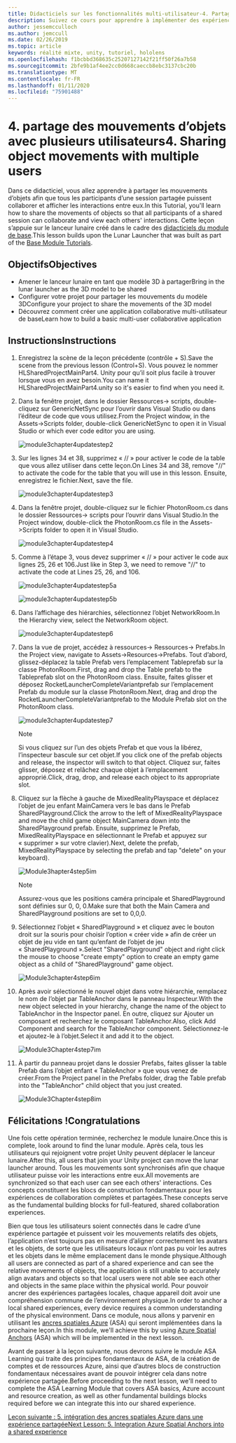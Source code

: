 ```yaml
---
title: Didacticiels sur les fonctionnalités multi-utilisateur-4. Partage des mouvements d’objets avec plusieurs utilisateurs
description: Suivez ce cours pour apprendre à implémenter des expériences partagées multi-utilisateur dans une application HoloLens 2.
author: jessemcculloch
ms.author: jemccull
ms.date: 02/26/2019
ms.topic: article
keywords: réalité mixte, unity, tutoriel, hololens
ms.openlocfilehash: f1bcbbd368635c25207127142f21ff50f26a7b58
ms.sourcegitcommit: 2bfe9b1af4ee2cc0d668caeccb8ebc3137cbc20b
ms.translationtype: MT
ms.contentlocale: fr-FR
ms.lasthandoff: 01/11/2020
ms.locfileid: "75901488"
---
```

# <a name="4-sharing-object-movements-with-multiple-users"></a><span data-ttu-id="5dc68-105">4. partage des mouvements d’objets avec plusieurs utilisateurs</span><span class="sxs-lookup"><span data-stu-id="5dc68-105">4. Sharing object movements with multiple users</span></span>

<span data-ttu-id="5dc68-106">Dans ce didacticiel, vous allez apprendre à partager les mouvements d’objets afin que tous les participants d’une session partagée puissent collaborer et afficher les interactions entre eux.</span><span class="sxs-lookup"><span data-stu-id="5dc68-106">In this Tutorial, you'll learn how to share the movements of objects so that all participants of a shared session can collaborate and view each others' interactions.</span></span> <span data-ttu-id="5dc68-107">Cette leçon s’appuie sur le lanceur lunaire créé dans le cadre des [didacticiels du module de base](mrlearning-base.md).</span><span class="sxs-lookup"><span data-stu-id="5dc68-107">This lesson builds upon the Lunar Launcher that was built as part of the [Base Module Tutorials](mrlearning-base.md).</span></span>

## <a name="objectives"></a><span data-ttu-id="5dc68-108">Objectifs</span><span class="sxs-lookup"><span data-stu-id="5dc68-108">Objectives</span></span>

- <span data-ttu-id="5dc68-109">Amener le lanceur lunaire en tant que modèle 3D à partager</span><span class="sxs-lookup"><span data-stu-id="5dc68-109">Bring in the lunar launcher as the 3D model to be shared</span></span>
- <span data-ttu-id="5dc68-110">Configurer votre projet pour partager les mouvements du modèle 3D</span><span class="sxs-lookup"><span data-stu-id="5dc68-110">Configure your project to share the movements of the 3D model</span></span>
- <span data-ttu-id="5dc68-111">Découvrez comment créer une application collaborative multi-utilisateur de base</span><span class="sxs-lookup"><span data-stu-id="5dc68-111">Learn how to build a basic multi-user collaborative application</span></span>

## <a name="instructions"></a><span data-ttu-id="5dc68-112">Instructions</span><span class="sxs-lookup"><span data-stu-id="5dc68-112">Instructions</span></span>

1. <span data-ttu-id="5dc68-113">Enregistrez la scène de la leçon précédente (contrôle + S).</span><span class="sxs-lookup"><span data-stu-id="5dc68-113">Save the scene from the previous lesson (Control+S).</span></span> <span data-ttu-id="5dc68-114">Vous pouvez le nommer HLSharedProjectMainPart4. Unity pour qu’il soit plus facile à trouver lorsque vous en avez besoin.</span><span class="sxs-lookup"><span data-stu-id="5dc68-114">You can name it HLSharedProjectMainPart4.unity so it's easier to find when you need it.</span></span>

2. <span data-ttu-id="5dc68-115">Dans la fenêtre projet, dans le dossier Ressources-> scripts, double-cliquez sur GenericNetSync pour l’ouvrir dans Visual Studio ou dans l’éditeur de code que vous utilisez.</span><span class="sxs-lookup"><span data-stu-id="5dc68-115">From the Project window, in the Assets->Scripts folder, double-click GenericNetSync to open it in Visual Studio or which ever code editor you are using.</span></span>  

    ![module3chapter4updatestep2](images/module3chapter4updatestep2.png)

3. <span data-ttu-id="5dc68-117">Sur les lignes 34 et 38, supprimez « // » pour activer le code de la table que vous allez utiliser dans cette leçon.</span><span class="sxs-lookup"><span data-stu-id="5dc68-117">On Lines 34 and 38, remove "//" to activate the code for the table that you will use in this lesson.</span></span> <span data-ttu-id="5dc68-118">Ensuite, enregistrez le fichier.</span><span class="sxs-lookup"><span data-stu-id="5dc68-118">Next, save the file.</span></span>

    ![module3chapter4updatestep3](images/module3chapter4updatestep3.png)

4. <span data-ttu-id="5dc68-120">Dans la fenêtre projet, double-cliquez sur le fichier PhotonRoom.cs dans le dossier Ressources-> scripts pour l’ouvrir dans Visual Studio.</span><span class="sxs-lookup"><span data-stu-id="5dc68-120">In the Project window, double-click the PhotonRoom.cs file in the Assets->Scripts folder to open it in Visual Studio.</span></span>

    ![module3chapter4updatestep4](images/module3chapter4updatestep4.png)

5. <span data-ttu-id="5dc68-122">Comme à l’étape 3, vous devez supprimer « // » pour activer le code aux lignes 25, 26 et 106.</span><span class="sxs-lookup"><span data-stu-id="5dc68-122">Just like in Step 3, we need to remove "//" to activate the code at Lines 25, 26, and 106.</span></span>

    ![module3chapter4updatestep5a](images/module3chapter4updatestep5a.png)

    ![module3chapter4updatestep5b](images/module3chapter4updatestep5b.png)

6. <span data-ttu-id="5dc68-125">Dans l’affichage des hiérarchies, sélectionnez l’objet NetworkRoom.</span><span class="sxs-lookup"><span data-stu-id="5dc68-125">In the Hierarchy view, select the NetworkRoom object.</span></span>

    ![module3chapter4updatestep6](images/module3chapter4updatestep6.png)

7. <span data-ttu-id="5dc68-127">Dans la vue de projet, accédez à ressources-> Ressources-> Prefabs.</span><span class="sxs-lookup"><span data-stu-id="5dc68-127">In the Project view, navigate to Assets->Resources->Prefabs.</span></span> <span data-ttu-id="5dc68-128">Tout d’abord, glissez-déplacez la table Prefab vers l’emplacement Tableprefab sur la classe PhotonRoom.</span><span class="sxs-lookup"><span data-stu-id="5dc68-128">First, drag and drop the Table prefab to the Tableprefab slot on the PhotonRoom class.</span></span> <span data-ttu-id="5dc68-129">Ensuite, faites glisser et déposez RocketLauncherCompleteVariantprefab sur l’emplacement Prefab du module sur la classe PhotonRoom.</span><span class="sxs-lookup"><span data-stu-id="5dc68-129">Next, drag and drop the RocketLauncherCompleteVariantprefab to the Module Prefab slot on the PhotonRoom class.</span></span>

    ![module3chapter4updatestep7](images/module3chapter4updatestep7.png)

    >[!NOTE]
    ><span data-ttu-id="5dc68-131">Si vous cliquez sur l’un des objets Prefab et que vous la libérez, l’inspecteur bascule sur cet objet.</span><span class="sxs-lookup"><span data-stu-id="5dc68-131">If you click one of the prefab objects and release, the inspector will switch to that object.</span></span> <span data-ttu-id="5dc68-132">Cliquez sur, faites glisser, déposez et relâchez chaque objet à l’emplacement approprié.</span><span class="sxs-lookup"><span data-stu-id="5dc68-132">Click, drag, drop, and release each object to its appropriate slot.</span></span>

8. <span data-ttu-id="5dc68-133">Cliquez sur la flèche à gauche de MixedRealityPlayspace et déplacez l’objet de jeu enfant MainCamera vers le bas dans le Prefab SharedPlayground.</span><span class="sxs-lookup"><span data-stu-id="5dc68-133">Click the arrow to the left of MixedRealityPlayspace and move the child game object MainCamera down into the SharedPlayground prefab.</span></span> <span data-ttu-id="5dc68-134">Ensuite, supprimez le Prefab, MixedRealityPlayspace en sélectionnant le Prefab et appuyez sur « supprimer » sur votre clavier).</span><span class="sxs-lookup"><span data-stu-id="5dc68-134">Next, delete the prefab, MixedRealityPlayspace by selecting the prefab and tap "delete" on your keyboard).</span></span>

    ![Module3hapter4step5im](images/module3chapter4step5im.PNG)

    >[!NOTE]
    ><span data-ttu-id="5dc68-136">Assurez-vous que les positions caméra principale et SharedPlayground sont définies sur 0, 0, 0.</span><span class="sxs-lookup"><span data-stu-id="5dc68-136">Make sure that both the Main Camera and SharedPlayground positions are set to 0,0,0.</span></span>

9. <span data-ttu-id="5dc68-137">Sélectionnez l’objet « SharedPlayground » et cliquez avec le bouton droit sur la souris pour choisir l’option « créer vide » afin de créer un objet de jeu vide en tant qu’enfant de l’objet de jeu « SharedPlayground ».</span><span class="sxs-lookup"><span data-stu-id="5dc68-137">Select "SharedPlayground" object and right click the mouse to choose "create empty" option to create an empty game object as a child of "SharedPlayground" game object.</span></span>

   ![Module3chapter4step6im](images/module3chapter4step6im.PNG)

10. <span data-ttu-id="5dc68-139">Après avoir sélectionné le nouvel objet dans votre hiérarchie, remplacez le nom de l’objet par TableAnchor dans le panneau Inspecteur.</span><span class="sxs-lookup"><span data-stu-id="5dc68-139">With the new object selected in your hierarchy, change the name of the object to TableAnchor in the Inspector panel.</span></span> <span data-ttu-id="5dc68-140">En outre, cliquez sur Ajouter un composant et recherchez le composant TableAnchor.</span><span class="sxs-lookup"><span data-stu-id="5dc68-140">Also, click Add Component and search for the TableAnchor component.</span></span> <span data-ttu-id="5dc68-141">Sélectionnez-le et ajoutez-le à l’objet.</span><span class="sxs-lookup"><span data-stu-id="5dc68-141">Select it and add it to the object.</span></span>

    ![Module3Chapter4step7im](images/module3chapter4step7im.PNG)

11. <span data-ttu-id="5dc68-143">À partir du panneau projet dans le dossier Prefabs, faites glisser la table Prefab dans l’objet enfant « TableAnchor » que vous venez de créer.</span><span class="sxs-lookup"><span data-stu-id="5dc68-143">From the Project panel in the Prefabs folder, drag the Table prefab into the "TableAnchor" child object that you just created.</span></span>

    ![Module3Chapter4step8im](images/module3chapter4step8im.PNG)

## <a name="congratulations"></a><span data-ttu-id="5dc68-145">Félicitations !</span><span class="sxs-lookup"><span data-stu-id="5dc68-145">Congratulations</span></span>

<span data-ttu-id="5dc68-146">Une fois cette opération terminée, recherchez le module lunaire.</span><span class="sxs-lookup"><span data-stu-id="5dc68-146">Once this is complete, look around to find the lunar module.</span></span> <span data-ttu-id="5dc68-147">Après cela, tous les utilisateurs qui rejoignent votre projet Unity peuvent déplacer le lanceur lunaire.</span><span class="sxs-lookup"><span data-stu-id="5dc68-147">After this, all users that join your Unity project can move the lunar launcher around.</span></span>  <span data-ttu-id="5dc68-148">Tous les mouvements sont synchronisés afin que chaque utilisateur puisse voir les interactions entre eux.</span><span class="sxs-lookup"><span data-stu-id="5dc68-148">All movements are synchronized so that each user can see each others' interactions.</span></span> <span data-ttu-id="5dc68-149">Ces concepts constituent les blocs de construction fondamentaux pour les expériences de collaboration complètes et partagées.</span><span class="sxs-lookup"><span data-stu-id="5dc68-149">These concepts serve as the fundamental building blocks for full-featured, shared collaboration experiences.</span></span>

<span data-ttu-id="5dc68-150">Bien que tous les utilisateurs soient connectés dans le cadre d’une expérience partagée et puissent voir les mouvements relatifs des objets, l’application n’est toujours pas en mesure d’aligner correctement les avatars et les objets, de sorte que les utilisateurs locaux n’ont pas pu voir les autres et les objets dans le même emplacement dans le monde physique.</span><span class="sxs-lookup"><span data-stu-id="5dc68-150">Although all users are connected as part of a shared experience and can see the relative movements of objects, the application is still unable to accurately align avatars and objects so that local users were not able see each other and objects in the same place within the physical world.</span></span> <span data-ttu-id="5dc68-151">Pour pouvoir ancrer des expériences partagées locales, chaque appareil doit avoir une compréhension commune de l’environnement physique.</span><span class="sxs-lookup"><span data-stu-id="5dc68-151">In order to anchor a local shared experiences, every device requires a common understanding of the physical environment.</span></span> <span data-ttu-id="5dc68-152">Dans ce module, nous allons y parvenir en utilisant les [ancres spatiales Azure](<https://azure.microsoft.com//services/spatial-anchors/>) (ASA) qui seront implémentées dans la prochaine leçon.</span><span class="sxs-lookup"><span data-stu-id="5dc68-152">In this module, we'll achieve this by using [Azure Spatial Anchors](<https://azure.microsoft.com//services/spatial-anchors/>) (ASA) which will be implemented in the next lesson.</span></span>

<span data-ttu-id="5dc68-153">Avant de passer à la leçon suivante, nous devrons suivre le module ASA Learning qui traite des principes fondamentaux de ASA, de la création de comptes et de ressources Azure, ainsi que d’autres blocs de construction fondamentaux nécessaires avant de pouvoir intégrer cela dans notre expérience partagée.</span><span class="sxs-lookup"><span data-stu-id="5dc68-153">Before proceeding to the next lesson, we'll need to complete the ASA Learning Module that covers ASA basics, Azure account and resource creation, as well as other fundamental buildings blocks required before we can integrate this into our shared experience.</span></span>

<span data-ttu-id="5dc68-154">[Leçon suivante : 5. intégration des ancres spatiales Azure dans une expérience partagée](mrlearning-sharing(photon)-ch5.md)</span><span class="sxs-lookup"><span data-stu-id="5dc68-154">[Next Lesson: 5. Integration Azure Spatial Anchors into a shared experience](mrlearning-sharing(photon)-ch5.md)</span></span>

